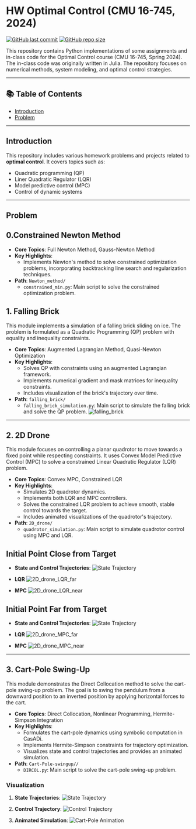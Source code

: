 # HW Optimal Control (CMU 16-745, 2024)

[![GitHub last commit](https://img.shields.io/github/last-commit/CortexSphere/HW_Optimal-Control-CMU-16-745-2024)](https://github.com/CortexSphere/HW_Optimal-Control-CMU-16-745-2024/commits/main)
[![GitHub repo size](https://img.shields.io/github/repo-size/CortexSphere/HW_Optimal-Control-CMU-16-745-2024)](https://github.com/CortexSphere/HW_Optimal-Control-CMU-16-745-2024)

This repository contains Python implementations of some assignments and in-class code for the Optimal Control course (CMU 16-745, Spring 2024). The in-class code was originally written in Julia. The repository focuses on numerical methods, system modeling, and optimal control strategies.

---

## 📚 Table of Contents

- [Introduction](#introduction)
- [Problem](#Problem)
---

## Introduction

This repository includes various homework problems and projects related to **optimal control**. It covers topics such as:
- Quadratic programming (QP)
- Liner Quadratic Regulator (LQR)
- Model predictive control (MPC)
- Control of dynamic systems

---

## Problem
##  0.Constrained Newton Method
- **Core Topics**: Full Newton Method, Gauss-Newton Method
- **Key Highlights**:
  - Implements Newton's method to solve constrained optimization problems, incorporating backtracking line search and regularization techniques.
- **Path**: `Newton_method/`
  - `constrained_min.py`: Main script to solve the constrained optimization problem.
## 1. Falling Brick
This module implements a simulation of a falling brick sliding on ice. The problem is formulated as a Quadratic Programming (QP) problem with equality and inequality constraints. 

- **Core Topics**: Augmented Lagrangian Method, Quasi-Newton Optimization
- **Key Highlights**:
  - Solves QP with constraints using an augmented Lagrangian framework.
  - Implements numerical gradient and mask matrices for inequality constraints.
  - Includes visualization of the brick's trajectory over time.
- **Path**: `falling_brick/`
  - `falling_brick_simulation.py`: Main script to simulate the falling brick and solve the QP problem.
![falling_brick](falling_brick/brick_simulation.gif)
---

## 2. 2D Drone
This module focuses on controlling a planar quadrotor to move towards a fixed point while respecting constraints. It uses Convex Model Predictive Control (MPC) to solve a constrained Linear Quadratic Regulator (LQR) problem.

- **Core Topics**: Convex MPC, Constrained LQR
- **Key Highlights**:
  - Simulates 2D quadrotor dynamics.
  - Implements both LQR and MPC controllers.
  - Solves the constrained LQR problem to achieve smooth, stable control towards the target.
  - Includes animated visualizations of the quadrotor's trajectory.
- **Path**: `2D_drone/`
  - `quadrotor_simulation.py`: Main script to simulate quadrotor control using MPC and LQR.

## Initial Point Close from Target
- **State and Control Trajectories**:
   ![State Trajectory](2D_drone/2D_drone_.png)
- **LQR**
![2D_drone_LQR_far](2D_drone/quadrotor_lqr_.gif)

- **MPC**
![2D_drone_LQR_near](2D_drone/quadrotor_mpc_.gif)

## Initial Point Far from Target
- **State and Control Trajectories**:
   ![State Trajectory](2D_drone/2D_drone.png)
- **LQR**
![2D_drone_MPC_far](2D_drone/quadrotor_lqr.gif)

- **MPC**
![2D_drone_MPC_near](2D_drone/quadrotor_mpc.gif)

---

## 3. Cart-Pole Swing-Up
This module demonstrates the Direct Collocation method to solve the cart-pole swing-up problem. The goal is to swing the pendulum from a downward position to an inverted position by applying horizontal forces to the cart.

- **Core Topics**: Direct Collocation, Nonlinear Programming, Hermite-Simpson Integration
- **Key Highlights**:
  - Formulates the cart-pole dynamics using symbolic computation in CasADi.
  - Implements Hermite-Simpson constraints for trajectory optimization.
  - Visualizes state and control trajectories and provides an animated simulation.
- **Path**: `Cart-Pole-swingup//`
  - `DIRCOL.py`: Main script to solve the cart-pole swing-up problem.

### Visualization

1. **State Trajectories**:
   ![State Trajectory](Cart-Pole-swingup/state.png)

2. **Control Trajectory**:
   ![Control Trajectory](Cart-Pole-swingup/control.png)

3. **Animated Simulation**:
   ![Cart-Pole Animation](Cart-Pole-swingup/cart-pole-swingup.gif)

